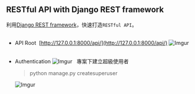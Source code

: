 ## RESTful API with Django REST framework

利用[Django REST framework](http://www.django-rest-framework.org/)，快速打造`RESTful API`。
<br>
<br>
* API Root
  [http://127.0.0.1:8000/api/](http://127.0.0.1:8000/api/)
  ![Imgur](https://i.imgur.com/Yhku9my.png)
  <br>
  <br>
* Authentication
  ![Imgur](https://i.imgur.com/qJRXY6n.png)
  
  專案下建立超級使用者
  
  >python manage.py createsuperuser
  
  ![Imgur](https://i.imgur.com/UR2h1yG.png)
  <br>
  <br>

  
  
